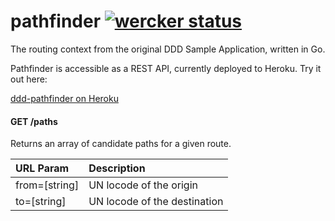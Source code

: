 pathfinder [![wercker status](https://app.wercker.com/status/e2cf7e5e72cb1eb6ea30cb2e07ac0ea0 "wercker status")](https://app.wercker.com/project/bykey/e2cf7e5e72cb1eb6ea30cb2e07ac0ea0)
==========

The routing context from the original DDD Sample Application, written in Go.

Pathfinder is accessible as a REST API, currently deployed to Heroku. Try it out here:

[ddd-pathfinder on Heroku](http://ddd-pathfinder.herokuapp.com/paths?from=SESTO&to=CNHKG)

#### GET /paths
Returns an array of candidate paths for a given route.

| URL Param | Description |
|:----------|:------------|
|from=[string]|UN locode of the origin|
|to=[string]|UN locode of the destination|